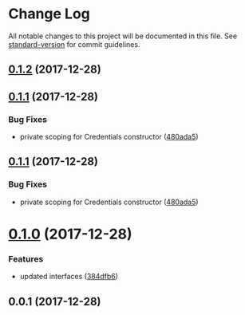 # Change Log

All notable changes to this project will be documented in this file. See [standard-version](https://github.com/conventional-changelog/standard-version) for commit guidelines.

<a name="0.1.2"></a>
## [0.1.2](https://github.com/ArminTamzarian/aenigma/compare/v0.1.1...v0.1.2) (2017-12-28)



<a name="0.1.1"></a>
## [0.1.1](https://github.com/ArminTamzarian/aenigma/compare/v0.1.0...v0.1.1) (2017-12-28)


### Bug Fixes

* private scoping for Credentials constructor ([480ada5](https://github.com/ArminTamzarian/aenigma/commit/480ada5))



<a name="0.1.1"></a>
## [0.1.1](https://github.com/ArminTamzarian/aenigma/compare/v0.1.0...v0.1.1) (2017-12-28)


### Bug Fixes

* private scoping for Credentials constructor ([480ada5](https://github.com/ArminTamzarian/aenigma/commit/480ada5))



<a name="0.1.0"></a>
# [0.1.0](https://github.com/ArminTamzarian/aenigma/compare/v0.0.1...v0.1.0) (2017-12-28)


### Features

* updated interfaces ([384dfb6](https://github.com/ArminTamzarian/aenigma/commit/384dfb6))



<a name="0.0.1"></a>
## 0.0.1 (2017-12-28)
